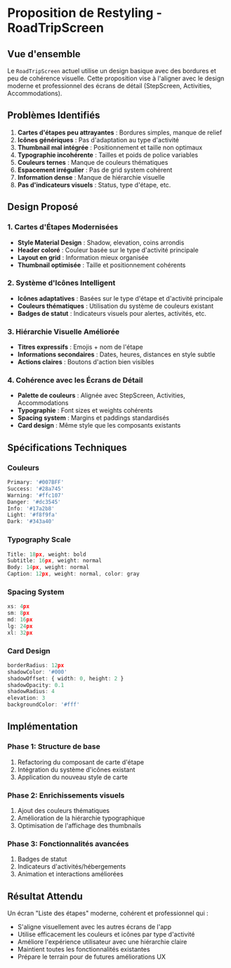 # Proposition de Restyling - RoadTripScreen

## Vue d'ensemble
Le `RoadTripScreen` actuel utilise un design basique avec des bordures et peu de cohérence visuelle. Cette proposition vise à l'aligner avec le design moderne et professionnel des écrans de détail (StepScreen, Activities, Accommodations).

## Problèmes Identifiés
1. **Cartes d'étapes peu attrayantes** : Bordures simples, manque de relief
2. **Icônes génériques** : Pas d'adaptation au type d'activité
3. **Thumbnail mal intégrée** : Positionnement et taille non optimaux
4. **Typographie incohérente** : Tailles et poids de police variables
5. **Couleurs ternes** : Manque de couleurs thématiques
6. **Espacement irrégulier** : Pas de grid system cohérent
7. **Information dense** : Manque de hiérarchie visuelle
8. **Pas d'indicateurs visuels** : Status, type d'étape, etc.

## Design Proposé

### 1. Cartes d'Étapes Modernisées
- **Style Material Design** : Shadow, elevation, coins arrondis
- **Header coloré** : Couleur basée sur le type d'activité principale
- **Layout en grid** : Information mieux organisée
- **Thumbnail optimisée** : Taille et positionnement cohérents

### 2. Système d'Icônes Intelligent
- **Icônes adaptatives** : Basées sur le type d'étape et d'activité principale
- **Couleurs thématiques** : Utilisation du système de couleurs existant
- **Badges de statut** : Indicateurs visuels pour alertes, activités, etc.

### 3. Hiérarchie Visuelle Améliorée
- **Titres expressifs** : Emojis + nom de l'étape
- **Informations secondaires** : Dates, heures, distances en style subtle
- **Actions claires** : Boutons d'action bien visibles

### 4. Cohérence avec les Écrans de Détail
- **Palette de couleurs** : Alignée avec StepScreen, Activities, Accommodations
- **Typographie** : Font sizes et weights cohérents
- **Spacing system** : Margins et paddings standardisés
- **Card design** : Même style que les composants existants

## Spécifications Techniques

### Couleurs
```typescript
Primary: '#007BFF'
Success: '#28a745'
Warning: '#ffc107' 
Danger: '#dc3545'
Info: '#17a2b8'
Light: '#f8f9fa'
Dark: '#343a40'
```

### Typography Scale
```typescript
Title: 18px, weight: bold
Subtitle: 16px, weight: normal
Body: 14px, weight: normal
Caption: 12px, weight: normal, color: gray
```

### Spacing System
```typescript
xs: 4px
sm: 8px
md: 16px
lg: 24px
xl: 32px
```

### Card Design
```typescript
borderRadius: 12px
shadowColor: '#000'
shadowOffset: { width: 0, height: 2 }
shadowOpacity: 0.1
shadowRadius: 4
elevation: 3
backgroundColor: '#fff'
```

## Implémentation

### Phase 1: Structure de base
1. Refactoring du composant de carte d'étape
2. Intégration du système d'icônes existant
3. Application du nouveau style de carte

### Phase 2: Enrichissements visuels
1. Ajout des couleurs thématiques
2. Amélioration de la hiérarchie typographique
3. Optimisation de l'affichage des thumbnails

### Phase 3: Fonctionnalités avancées
1. Badges de statut
2. Indicateurs d'activités/hébergements
3. Animation et interactions améliorées

## Résultat Attendu
Un écran "Liste des étapes" moderne, cohérent et professionnel qui :
- S'aligne visuellement avec les autres écrans de l'app
- Utilise efficacement les couleurs et icônes par type d'activité
- Améliore l'expérience utilisateur avec une hiérarchie claire
- Maintient toutes les fonctionnalités existantes
- Prépare le terrain pour de futures améliorations UX
